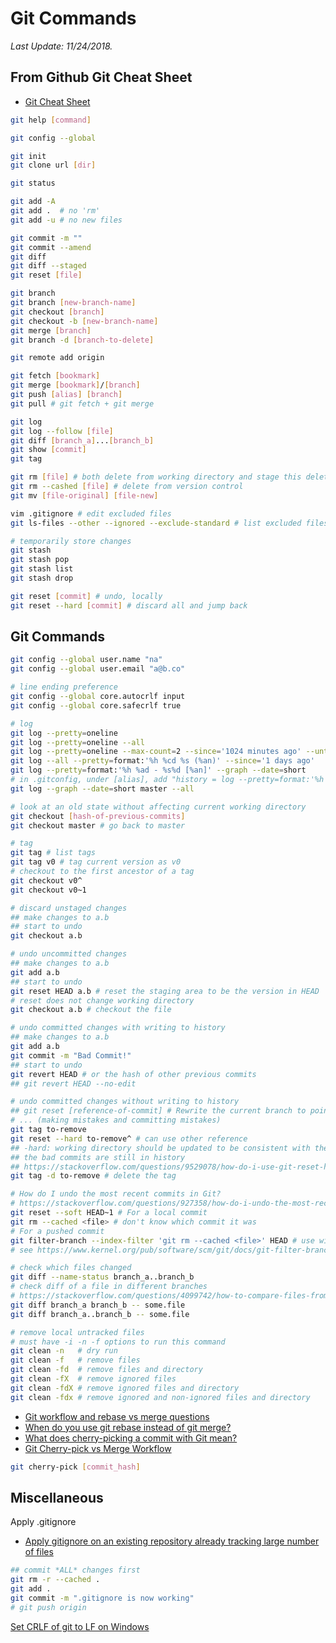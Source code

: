 # Git Commands

*Last Update: 11/24/2018.*

## From Github Git Cheat Sheet

* [Git Cheat Sheet](https://services.github.com/on-demand/downloads/github-git-cheat-sheet.pdf)

```bash
git help [command]

git config --global

git init
git clone url [dir]

git status

git add -A
git add .  # no 'rm'
git add -u # no new files

git commit -m ""
git commit --amend
git diff
git diff --staged
git reset [file]

git branch
git branch [new-branch-name]
git checkout [branch]
git checkout -b [new-branch-name]
git merge [branch]
git branch -d [branch-to-delete]

git remote add origin

git fetch [bookmark]
git merge [bookmark]/[branch]
git push [alias] [branch]
git pull # git fetch + git merge

git log
git log --follow [file]
git diff [branch_a]...[branch_b]
git show [commit]
git tag

git rm [file] # both delete from working directory and stage this deletion
git rm --cashed [file] # delete from version control
git mv [file-original] [file-new]

vim .gitignore # edit excluded files
git ls-files --other --ignored --exclude-standard # list excluded files

# temporarily store changes
git stash
git stash pop
git stash list
git stash drop

git reset [commit] # undo, locally
git reset --hard [commit] # discard all and jump back
```

## Git Commands

```bash
git config --global user.name "na"
git config --global user.email "a@b.co"

# line ending preference
git config --global core.autocrlf input
git config --global core.safecrlf true

# log
git log --pretty=oneline
git log --pretty=oneline --all
git log --pretty=oneline --max-count=2 --since='1024 minutes ago' --until='256 minutes ago' --author=<Mike>
git log --all --pretty=format:'%h %cd %s (%an)' --since='1 days ago'
git log --pretty=format:'%h %ad - %s%d [%an]' --graph --date=short
# in .gitconfig, under [alias], add "history = log --pretty=format:'%h %ad - %s%d [%an]' --graph --date=short"
git log --graph --date=short master --all

# look at an old state without affecting current working directory
git checkout [hash-of-previous-commits]
git checkout master # go back to master

# tag
git tag # list tags
git tag v0 # tag current version as v0
# checkout to the first ancestor of a tag
git checkout v0^
git checkout v0~1

# discard unstaged changes
## make changes to a.b
## start to undo
git checkout a.b

# undo uncommitted changes
## make changes to a.b
git add a.b
## start to undo
git reset HEAD a.b # reset the staging area to be the version in HEAD
# reset does not change working directory
git checkout a.b # checkout the file

# undo committed changes with writing to history
## make changes to a.b
git add a.b
git commit -m "Bad Commit!"
## start to undo
git revert HEAD # or the hash of other previous commits
## git revert HEAD --no-edit

# undo committed changes without writing to history
## git reset [reference-of-commit] # Rewrite the current branch to point to that commit
# ... (making mistakes and committing mistakes)
git tag to-remove
git reset --hard to-remove^ # can use other reference
## -hard: working directory should be updated to be consistent with the new branch head
## the bad commits are still in history
## https://stackoverflow.com/questions/9529078/how-do-i-use-git-reset-hard-head-to-revert-to-a-previous-commit
git tag -d to-remove # delete the tag

# How do I undo the most recent commits in Git?
# https://stackoverflow.com/questions/927358/how-do-i-undo-the-most-recent-commits-in-git/34547846
git reset --soft HEAD~1 # For a local commit
git rm --cached <file> # don't know which commit it was
# For a pushed commit
git filter-branch --index-filter 'git rm --cached <file>' HEAD # use with care
# see https://www.kernel.org/pub/software/scm/git/docs/git-filter-branch.html

# check which files changed
git diff --name-status branch_a..branch_b
# check diff of a file in different branches 
# https://stackoverflow.com/questions/4099742/how-to-compare-files-from-two-different-branches
git diff branch_a branch_b -- some.file
git diff branch_a..branch_b -- some.file

# remove local untracked files
# must have -i -n -f options to run this command
git clean -n   # dry run
git clean -f   # remove files
git clean -fd  # remove files and directory
git clean -fX  # remove ignored files
git clean -fdX # remove ignored files and directory
git clean -fdx # remove ignored and non-ignored files and directory
```

* [Git workflow and rebase vs merge questions](https://stackoverflow.com/questions/457927/git-workflow-and-rebase-vs-merge-questions)
* [When do you use git rebase instead of git merge?](https://stackoverflow.com/questions/804115/when-do-you-use-git-rebase-instead-of-git-merge)
* [What does cherry-picking a commit with Git mean?](https://stackoverflow.com/questions/9339429/what-does-cherry-picking-a-commit-with-git-mean)
* [Git Cherry-pick vs Merge Workflow](https://stackoverflow.com/questions/1241720/git-cherry-pick-vs-merge-workflow)

```bash
git cherry-pick [commit_hash]
```

## Miscellaneous

Apply .gitignore 

* [Apply gitignore on an existing repository already tracking large number of files](https://stackoverflow.com/questions/19663093/apply-gitignore-on-an-existing-repository-already-tracking-large-number-of-files)

```bash
## commit *ALL* changes first
git rm -r --cached .
git add .
git commit -m ".gitignore is now working"
# git push origin
```

[Set CRLF of git to LF on Windows](https://stackoverflow.com/questions/2517190/how-do-i-force-git-to-use-lf-instead-of-crlf-under-windows)
